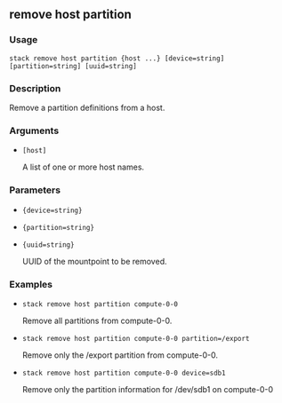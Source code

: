 ## remove host partition

### Usage

`stack remove host partition {host ...} [device=string] [partition=string] [uuid=string]`

### Description


Remove a partition definitions from a host.



### Arguments

* `[host]`

   A list of one or more host names.


### Parameters
* `{device=string}`
* `{partition=string}`
* `{uuid=string}`

   UUID of the mountpoint to be removed.

### Examples

* `stack remove host partition compute-0-0`

   Remove all partitions from compute-0-0.

* `stack remove host partition compute-0-0 partition=/export`

   Remove only the /export partition from compute-0-0.

* `stack remove host partition compute-0-0 device=sdb1`

   Remove only the partition information for /dev/sdb1 on compute-0-0



